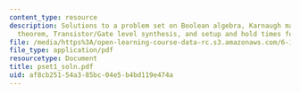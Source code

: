 ```yaml
---
content_type: resource
description: Solutions to a problem set on Boolean algebra, Karnaugh maps, DeMorgan?s
  theorem, Transistor/Gate level synthesis, and setup and hold times for D flip-flop.
file: /media/https%3A/open-learning-course-data-rc.s3.amazonaws.com/6-111-introductory-digital-systems-laboratory-spring-2006/af8cb25154a385bc04e5b4bd119e474a_pset1_soln.pdf
file_type: application/pdf
resourcetype: Document
title: pset1_soln.pdf
uid: af8cb251-54a3-85bc-04e5-b4bd119e474a
---
```

